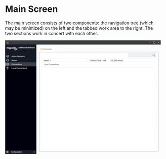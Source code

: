 # Main Screen

The main screen consists of two components: the navigation tree (which may be minimized) on the left and the tabbed work area to the right. The two sections work in concert with each other.  

![main-screen](images\main-screen.png)

